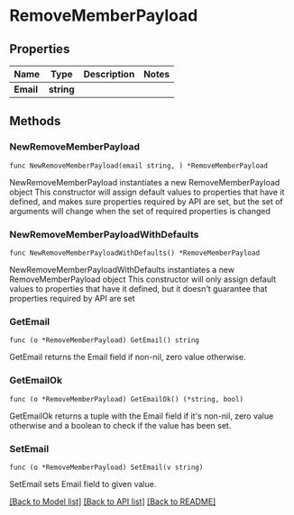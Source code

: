 # RemoveMemberPayload

## Properties

Name | Type | Description | Notes
------------ | ------------- | ------------- | -------------
**Email** | **string** |  | 

## Methods

### NewRemoveMemberPayload

`func NewRemoveMemberPayload(email string, ) *RemoveMemberPayload`

NewRemoveMemberPayload instantiates a new RemoveMemberPayload object
This constructor will assign default values to properties that have it defined,
and makes sure properties required by API are set, but the set of arguments
will change when the set of required properties is changed

### NewRemoveMemberPayloadWithDefaults

`func NewRemoveMemberPayloadWithDefaults() *RemoveMemberPayload`

NewRemoveMemberPayloadWithDefaults instantiates a new RemoveMemberPayload object
This constructor will only assign default values to properties that have it defined,
but it doesn't guarantee that properties required by API are set

### GetEmail

`func (o *RemoveMemberPayload) GetEmail() string`

GetEmail returns the Email field if non-nil, zero value otherwise.

### GetEmailOk

`func (o *RemoveMemberPayload) GetEmailOk() (*string, bool)`

GetEmailOk returns a tuple with the Email field if it's non-nil, zero value otherwise
and a boolean to check if the value has been set.

### SetEmail

`func (o *RemoveMemberPayload) SetEmail(v string)`

SetEmail sets Email field to given value.



[[Back to Model list]](../README.md#documentation-for-models) [[Back to API list]](../README.md#documentation-for-api-endpoints) [[Back to README]](../README.md)


